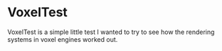 VoxelTest
=========

VoxelTest is a simple little test I wanted to try to see how the rendering systems in voxel engines worked out.
